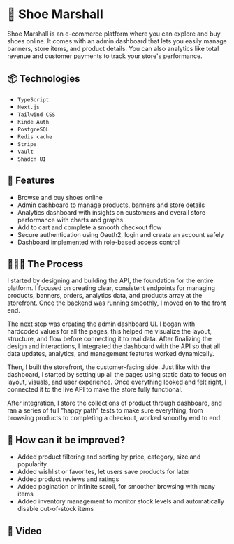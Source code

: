 # 👟 Shoe Marshall

Shoe Marshall is an e-commerce platform where you can explore and buy shoes online. It comes with an admin dashboard that lets you easily manage banners, store items, and product details. You can also analytics like total revenue and customer payments to track your store's performance. 

## 📦 Technologies

- `TypeScript`
- `Next.js`
- `Tailwind CSS`
- `Kinde Auth`
- `PostgreSQL`
- `Redis cache`
- `Stripe`
- `Vault`
- `Shadcn UI`

## 🦄 Features

- Browse and buy shoes online
- Admin dashboard to manage products, banners and store details
- Analytics dashboard with insights on customers and overall store performance with charts and graphs
- Add to cart and complete a smooth checkout flow
- Secure authentication using Oauth2, login and create an account safely
- Dashboard implemented with role-based access control

## 👨🏻‍🍳 The Process

I started by designing and building the API, the foundation for the entire platform. I focused on creating clear, consistent endpoints for managing products, banners, orders, analytics data, and products array at the storefront. Once the backend was running smoothly, I moved on to the front end.

The next step was creating the admin dashboard UI. I began with hardcoded values for all the pages, this helped me visualize the layout, structure, and flow before connecting it to real data. After finalizing the design and interactions, I integrated the dashboard with the API so that all data updates, analytics, and management features worked dynamically.

Then, I built the storefront, the customer-facing side. Just like with the dashboard, I started by setting up all the pages using static data to focus on layout, visuals, and user experience. Once everything looked and felt right, I connected it to the live API to make the store fully functional. 

After integration, I store the collections of product through dashboard, and ran a series of full "happy path" tests to make sure everything, from browsing products to completing a checkout, worked smoothy end to end.

## 💭 How can it be improved? 

- Added product filtering and sorting by price, category, size and popularity
- Added wishlist or favorites, let users save products for later
- Added product reviews and ratings
- Added pagination or infinite scroll, for smoother browsing with many items
- Added inventory management to monitor stock levels and automatically disable out-of-stock items

## 🍿 Video